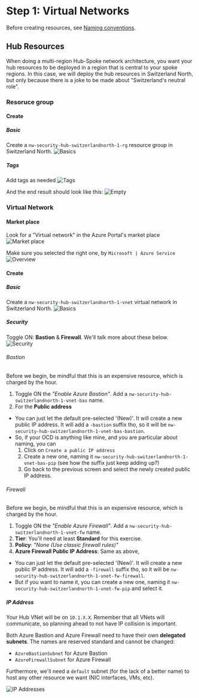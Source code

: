 # Step 1: Virtual Networks

Before creating resources, see [Naming conventions](./tutorial.md#naming-conventions).

## Hub Resources

When doing a multi-region Hub-Spoke network architecture, you want your hub resources to be deployed in a region that is central to your spoke regions. In this case, we will deploy the hub resources in Switzerland North, but only because there is a joke to be made about "Switzerland's neutral role".

### Resoruce group

#### Create

##### Basic

Create a `nw-security-hub-switzerlandnorth-1-rg` resource group in Switzerland North.
![Basics](../assets/img/hub/rg/create/basics.png)

##### Tags

Add tags as needed
![Tags](../assets/img/hub/rg/create/tags.png)

And the end result should look like this:
![Empty](../assets/img/hub/rg/empty.png)

### Virtual Network

#### Market place

Look for a "Virtual network" in the Azure Portal's market place
![Market place](../assets/img/hub/vnet/market/logo.png)

Make sure you selected the right one, by `Microsoft | Azure Service`
![Overview](../assets/img/hub/vnet/market/overview.png)

#### Create

##### Basic

Create a `nw-security-hub-switzerlandnorth-1-vnet` virtual network in Switzerland North.
![Basics](../assets/img/hub/vnet/create/basic.png)

##### Security

Toggle ON: **Bastion** & **Firewall**. We'll talk more about these below.
![Security](../assets/img/hub/vnet/create/security.png)

###### Bastion

Before we begin, be mindful that this is an expensive resource, which is charged by the hour.

1. Toggle ON the _"Enable Azure Bastion"_. Add a `nw-security-hub-switzerlandnorth-1-vnet-bas` name.
1. For the **Public address**
  - You can just let the default pre-selected '(New)'. It will create a new public IP address. It will add a `-bastion` suffix tho, so it will be `nw-security-hub-switzerlandnorth-1-vnet-bas-bastion`.
  - So, if your OCD is anything like mine, and you are particular about naming, you can
    1. Click on `Create a public IP address`
    1. Create a new one, naming it `nw-security-hub-switzerlandnorth-1-vnet-bas-pip` (see how the suffix just keep adding up?)
    1. Go back to the previous screen and select the newly created public IP address.

###### Firewall

Before we begin, be mindful that this is an expensive resource, which is charged by the hour.

1. Toggle ON the _"Enable Azure Firewall"_. Add a `nw-security-hub-switzerlandnorth-1-vnet-fw` name.
1. **Tier**: You'll need at least **Standard** for this exercise.
1. **Policy**: _"None (Use classic firewall rules)"_
1. **Azure Firewall Public IP Address**: Same as above,
  - You can just let the default pre-selected '(New)'. It will create a new public IP address. It will add a `-firewall` suffix tho, so it will be `nw-security-hub-switzerlandnorth-1-vnet-fw-firewall`.
  - But if you want to name it, you can create a new one, naming it `nw-security-hub-switzerlandnorth-1-vnet-fw-pip` and select it.

##### IP Address

Your Hub VNet will be on `10.1.X.X`. Remember that all VNets will communicate, so planning ahead to not have IP collision is important.

Both Azure Bastion and Azure Firewall need to have their own **delegated subnets**. The names are reserved standard and cannot be changed:

- `AzureBastionSubnet` for Azure Bastion
- `AzureFirewallSubnet` for Azure Firewall

Furthermore, we'll need a `default` subnet (for the lack of a better name) to host any other resource we want (NIC interfaces, VMs, etc).

![IP Addresses](../assets/img/hub/vnet/create/ip.png)
